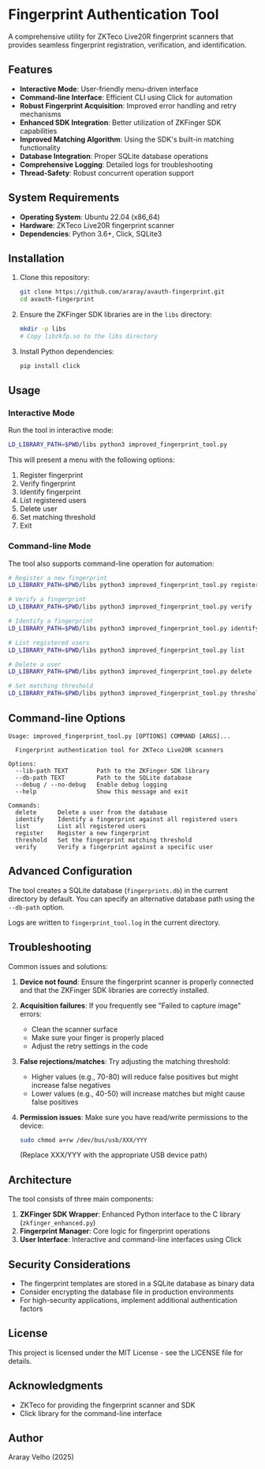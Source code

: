 # Fingerprint Authentication Tool

A comprehensive utility for ZKTeco Live20R fingerprint scanners that provides seamless fingerprint registration, verification, and identification.

## Features

- **Interactive Mode**: User-friendly menu-driven interface
- **Command-line Interface**: Efficient CLI using Click for automation
- **Robust Fingerprint Acquisition**: Improved error handling and retry mechanisms
- **Enhanced SDK Integration**: Better utilization of ZKFinger SDK capabilities
- **Improved Matching Algorithm**: Using the SDK's built-in matching functionality
- **Database Integration**: Proper SQLite database operations
- **Comprehensive Logging**: Detailed logs for troubleshooting
- **Thread-Safety**: Robust concurrent operation support

## System Requirements

- **Operating System**: Ubuntu 22.04 (x86_64)
- **Hardware**: ZKTeco Live20R fingerprint scanner
- **Dependencies**: Python 3.6+, Click, SQLite3

## Installation

1. Clone this repository:
   ```bash
   git clone https://github.com/araray/avauth-fingerprint.git
   cd avauth-fingerprint
   ```

2. Ensure the ZKFinger SDK libraries are in the `libs` directory:
   ```bash
   mkdir -p libs
   # Copy libzkfp.so to the libs directory
   ```

3. Install Python dependencies:
   ```bash
   pip install click
   ```

## Usage

### Interactive Mode

Run the tool in interactive mode:

```bash
LD_LIBRARY_PATH=$PWD/libs python3 improved_fingerprint_tool.py
```

This will present a menu with the following options:
1. Register fingerprint
2. Verify fingerprint
3. Identify fingerprint
4. List registered users
5. Delete user
6. Set matching threshold
7. Exit

### Command-line Mode

The tool also supports command-line operation for automation:

```bash
# Register a new fingerprint
LD_LIBRARY_PATH=$PWD/libs python3 improved_fingerprint_tool.py register --name "John Doe"

# Verify a fingerprint
LD_LIBRARY_PATH=$PWD/libs python3 improved_fingerprint_tool.py verify --name "John Doe"

# Identify a fingerprint
LD_LIBRARY_PATH=$PWD/libs python3 improved_fingerprint_tool.py identify

# List registered users
LD_LIBRARY_PATH=$PWD/libs python3 improved_fingerprint_tool.py list

# Delete a user
LD_LIBRARY_PATH=$PWD/libs python3 improved_fingerprint_tool.py delete --name "John Doe"

# Set matching threshold
LD_LIBRARY_PATH=$PWD/libs python3 improved_fingerprint_tool.py threshold --value 60
```

## Command-line Options

```
Usage: improved_fingerprint_tool.py [OPTIONS] COMMAND [ARGS]...

  Fingerprint authentication tool for ZKTeco Live20R scanners

Options:
  --lib-path TEXT        Path to the ZKFinger SDK library
  --db-path TEXT         Path to the SQLite database
  --debug / --no-debug   Enable debug logging
  --help                 Show this message and exit

Commands:
  delete      Delete a user from the database
  identify    Identify a fingerprint against all registered users
  list        List all registered users
  register    Register a new fingerprint
  threshold   Set the fingerprint matching threshold
  verify      Verify a fingerprint against a specific user
```

## Advanced Configuration

The tool creates a SQLite database (`fingerprints.db`) in the current directory by default. You can specify an alternative database path using the `--db-path` option.

Logs are written to `fingerprint_tool.log` in the current directory.

## Troubleshooting

Common issues and solutions:

1. **Device not found**: Ensure the fingerprint scanner is properly connected and that the ZKFinger SDK libraries are correctly installed.

2. **Acquisition failures**: If you frequently see "Failed to capture image" errors:
   - Clean the scanner surface
   - Make sure your finger is properly placed
   - Adjust the retry settings in the code

3. **False rejections/matches**: Try adjusting the matching threshold:
   - Higher values (e.g., 70-80) will reduce false positives but might increase false negatives
   - Lower values (e.g., 40-50) will increase matches but might cause false positives

4. **Permission issues**: Make sure you have read/write permissions to the device:
   ```bash
   sudo chmod a+rw /dev/bus/usb/XXX/YYY
   ```
   (Replace XXX/YYY with the appropriate USB device path)

## Architecture

The tool consists of three main components:

1. **ZKFinger SDK Wrapper**: Enhanced Python interface to the C library (`zkfinger_enhanced.py`)
2. **Fingerprint Manager**: Core logic for fingerprint operations
3. **User Interface**: Interactive and command-line interfaces using Click

## Security Considerations

- The fingerprint templates are stored in a SQLite database as binary data
- Consider encrypting the database file in production environments
- For high-security applications, implement additional authentication factors

## License

This project is licensed under the MIT License - see the LICENSE file for details.

## Acknowledgments

- ZKTeco for providing the fingerprint scanner and SDK
- Click library for the command-line interface

## Author

Araray Velho (2025)
